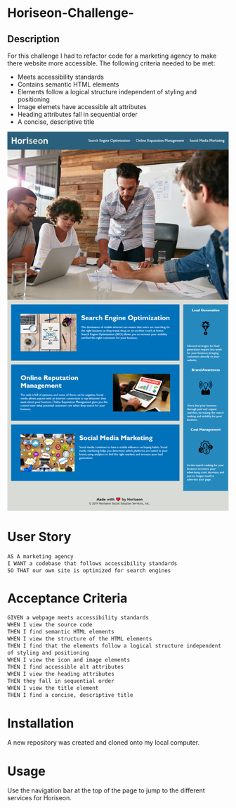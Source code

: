 # Horiseon-Challenge-

## Description
For this challenge I had to refactor code for a marketing agency to make there website more accessible. The following criteria needed to be met:
- Meets accessibility standards
- Contains semantic HTML elements
- Elements follow a logical structure independent of styling and positioning
- Image elemets have accessible alt attributes
- Heading attributes fall in sequential order
- A concise, descriptive title

![screenshot](./assets/images/Horiseon%20Screenshot.png)

# User Story

```
AS A marketing agency
I WANT a codebase that follows accessibility standards
SO THAT our own site is optimized for search engines
```
# Acceptance Criteria

```
GIVEN a webpage meets accessibility standards
WHEN I view the source code
THEN I find semantic HTML elements
WHEN I view the structure of the HTML elements
THEN I find that the elements follow a logical structure independent of styling and positioning
WHEN I view the icon and image elements
THEN I find accessible alt attributes
WHEN I view the heading attributes
THEN they fall in sequential order
WHEN I view the title element
THEN I find a concise, descriptive title
```
# Installation
A new repository was created and cloned onto my local computer. 

# Usage
Use the navigation bar at the top of the page to jump to the different services for Horiseon. 

